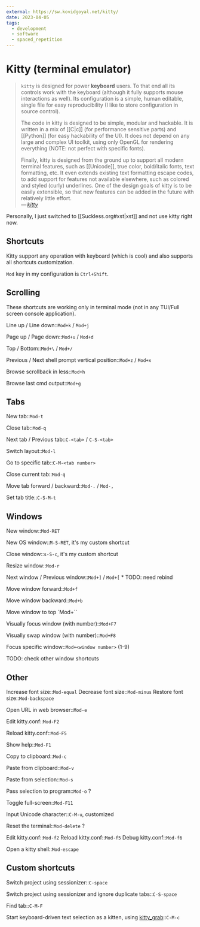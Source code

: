 ```yaml
---
external: https://sw.kovidgoyal.net/kitty/
date: 2023-04-05
tags:
  - development
  - software
  - spaced_repetition
---
```


# Kitty (terminal emulator)

> `kitty` is designed for power **keyboard** users. To that end all its controls
> work with the keyboard (although it fully supports mouse interactions as
> well). Its configuration is a simple, human editable, single file for easy
> reproducibility (I like to store configuration in source control).
>
> The code in kitty is designed to be simple, modular and hackable. It is
> written in a mix of [[C|c]] (for
> performance sensitive parts) and [[Python]] (for easy hackability
> of the UI). It does not depend on any large and complex UI toolkit, using only
> OpenGL for rendering everything (NOTE: not perfect with specific fonts).
>
> Finally, kitty is designed from the ground up to support all modern terminal
> features, such as [[Unicode]], true color, bold/italic fonts,
> text formatting, etc. It even extends existing text formatting escape codes,
> to add support for features not available elsewhere, such as colored and
> styled (curly) underlines. One of the design goals of kitty is to be easily
> extensible, so that new features can be added in the future with relatively
> little effort.\
> — <cite>[kitty](https://sw.kovidgoyal.net/kitty/overview)</cite>

Personally, I just switched to [[Suckless.org#xst|xst]] and not use kitty right
now.

## Shortcuts

Kitty support any operation with keyboard (which is cool) and also supports all
shortcuts customization.

`Mod` key in my configuration is `Ctrl+Shift`.

## Scrolling

These shortcuts are working only in terminal mode (not in any TUI/Full screen
console application).

Line up / Line down::`Mod+k` / `Mod+j`

Page up / Page down::`Mod+u` / `Mod+d`

Top / Bottom::`Mod+\` / `Mod+/`

Previous / Next shell prompt vertical position::`Mod+z` / `Mod+x`

Browse scrollback in less::`Mod+h`

Browse last cmd output::`Mod+g`

## Tabs

New tab::`Mod-t`

Close tab::`Mod-q`

Next tab / Previous tab::`C-<tab>` / `C-S-<tab>`

Switch layout::`Mod-l`

Go to specific tab::`C-M-<tab number>`

Close current tab::`Mod-q`

Move tab forward / backward::`Mod-.` / `Mod-,`

Set tab title::`C-S-M-t`

## Windows

New window::`Mod-RET`

New OS window::`M-S-RET`, it's my custom shortcut

Close window::`s-S-c`, it's my custom shortcut

Resize window::`Mod-r`

Next window / Previous window::`Mod+]` / `Mod+[` * TODO: need rebind

Move window forward::`Mod+f`

Move window backward::`Mod+b`

Move window to top `Mod+\``

Visually focus window (with number)::`Mod+F7`

Visually swap window (with number)::`Mod+F8`

Focus specific window::`Mod+<window number>` (1-9)

TODO: check other window shortcuts

## Other

Increase font size::`Mod-equal`
Decrease font size::`Mod-minus`
Restore font size::`Mod-backspace`

Open URL in web browser::`Mod-e`

Edit kitty.conf::`Mod-F2`

Reload kitty.conf::`Mod-F5`

Show help::`Mod-F1`

Copy to clipboard::`Mod-c`

Paste from clipboard::`Mod-v`

Paste from selection::`Mod-s`

Pass selection to program::`Mod-o` ?

Toggle full-screen::`Mod-F11`

Input Unicode character::`C-M-u`, customized

Reset the terminal::`Mod-delete` ?

Edit kitty.conf::`Mod-f2`
Reload kitty.conf::`Mod-f5`
Debug kitty.conf::`Mod-f6`

Open a kitty shell::`Mod-escape`

## Custom shortcuts

Switch project using sessionizer::`C-space`

Switch project using sessionizer and ignore duplicate tabs::`C-S-space`

Find tab::`C-M-F`

Start keyboard-driven text selection as a kitten, using [kitty_grab](https://github.com/yurikhan/kitty_grab)::`C-M-c`
